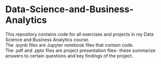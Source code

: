 # Data-Science-and-Business-Analytics

This repository contains code for all exercises and projects in my Data Science and Business Analytics course. <br>
The .ipynb files are Jupyter notebook files that contain code. <br>
The .pdf and .pptx files are project presentation files- these summarize answers to certain questions and key findings of the project. <br>
